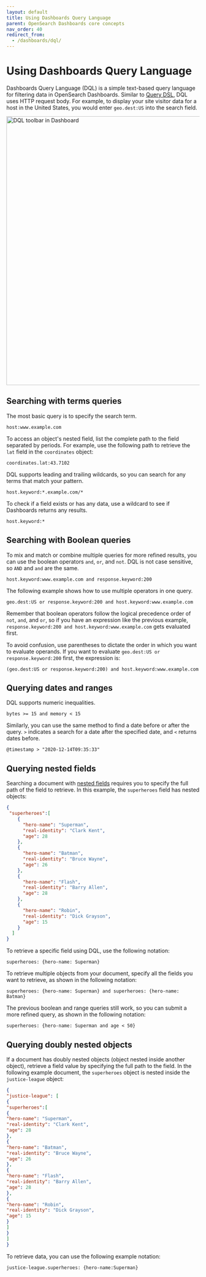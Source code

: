 ```yaml
---
layout: default
title: Using Dashboards Query Language
parent: OpenSearch Dashboards core concepts
nav_order: 40
redirect_from:
  - /dashboards/dql/
---
```


# Using Dashboards Query Language

Dashboards Query Language (DQL) is a simple text-based query language for filtering data in OpenSearch Dashboards. Similar to [Query DSL]({{site.url}}{{site.baseurl}}/opensearch/query-dsl/index), DQL uses HTTP request body. For example, to display your site visitor data for a host in the United States, you would enter `geo.dest:US` into the search field.

<img src="{{site.url}}{{site.baseurl}}/images/dql-interface.png" alt="DQL toolbar in Dashboard" width="700">

## Searching with terms queries

The most basic query is to specify the search term.

```
host:www.example.com
```

To access an object's nested field, list the complete path to the field separated by periods. For example, use the following path to retrieve the `lat` field in the `coordinates` object:

```
coordinates.lat:43.7102
```

DQL supports leading and trailing wildcards, so you can search for any terms that match your pattern.

```
host.keyword:*.example.com/*
```

To check if a field exists or has any data, use a wildcard to see if Dashboards returns any results.

```
host.keyword:*
```

## Searching with Boolean queries

To mix and match or combine multiple queries for more refined results, you can use the boolean operators `and`, `or`, and `not`. DQL is not case sensitive, so `AND` and `and` are the same.

```
host.keyword:www.example.com and response.keyword:200
```

The following example shows how to use multiple operators in one query.

```
geo.dest:US or response.keyword:200 and host.keyword:www.example.com
```

Remember that boolean operators follow the logical precedence order of `not`, `and`, and `or`, so if you have an expression like the previous example, `response.keyword:200 and host.keyword:www.example.com` gets evaluated first.

To avoid confusion, use parentheses to dictate the order in which you want to evaluate operands. If you want to evaluate `geo.dest:US or response.keyword:200` first, the expression is:

```
(geo.dest:US or response.keyword:200) and host.keyword:www.example.com
```

## Querying dates and ranges

DQL supports numeric inequalities.

```
bytes >= 15 and memory < 15
```

Similarly, you can use the same method to find a date before or after the query. `>` indicates a search for a date after the specified date, and `<` returns dates before.

```
@timestamp > "2020-12-14T09:35:33"
```

## Querying nested fields

Searching a document with [nested fields]({{site.url}}{{site.baseurl}}/opensearch/supported-field-types/nested/) requires you to specify the full path of the field to retrieve. In this example, the `superheroes` field has nested objects:

```json
{
 "superheroes":[
    {
      "hero-name": "Superman",
      "real-identity": "Clark Kent",
      "age": 28
    },
    {
      "hero-name": "Batman",
      "real-identity": "Bruce Wayne",
      "age": 26
    },
    {
      "hero-name": "Flash",
      "real-identity": "Barry Allen",
      "age": 28
    },
    {
      "hero-name": "Robin",
      "real-identity": "Dick Grayson",
      "age": 15
    }
  ]
}
```

To retrieve a specific field using DQL, use the following notation:

```
superheroes: {hero-name: Superman}
```

To retrieve multiple objects from your document, specify all the fields you want to retrieve, as shown in the following notation:

```
superheroes: {hero-name: Superman} and superheroes: {hero-name: Batman}
```

The previous boolean and range queries still work, so you can submit a more refined query, as shown in the following notation:

```
superheroes: {hero-name: Superman and age < 50}
```

## Querying doubly nested objects 

If a document has doubly nested objects (object nested inside another object), retrieve a field value by specifying the full path to the field. In the following example document, the `superheroes` object is nested inside the `justice-league` object:

```json
{
"justice-league": [
{
"superheroes":[
{
"hero-name": "Superman",
"real-identity": "Clark Kent",
"age": 28
},
{
"hero-name": "Batman",
"real-identity": "Bruce Wayne",
"age": 26
},
{
"hero-name": "Flash",
"real-identity": "Barry Allen",
"age": 28
},
{
"hero-name": "Robin",
"real-identity": "Dick Grayson",
"age": 15
}
]
}
]
}
```

To retrieve data, you can use the following example notation: 

```
justice-league.superheroes: {hero-name:Superman}
```
